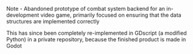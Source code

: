 Note - Abandoned prototype of combat system backend for an in-development video game, primarily focused on ensuring that the data structures are implemented correctly

This has since been completely re-implemented in GDscript (a modified Python) in a private repository, because the finished product is made in Godot
